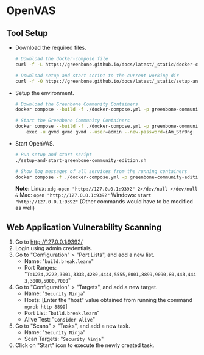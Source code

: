 # OpenVAS

## Tool Setup

* Download the required files.

    ```bash
    # Download the docker-compose file
    curl -f -L https://greenbone.github.io/docs/latest/_static/docker-compose-22.4.yml -o docker-compose.yml

    # Download setup and start script to the current working dir
    curl -f -O https://greenbone.github.io/docs/latest/_static/setup-and-start-greenbone-community-edition.sh && chmod u+x setup-and-start-greenbone-community-edition.sh
    ```

* Setup the environment.

    ```bash
    # Download the Greenbone Community Containers
    docker compose --build -f ./docker-compose.yml -p greenbone-community-edition up -d

    # Start the Greenbone Community Containers
    docker compose --build -f ./docker-compose.yml -p greenbone-community-edition \
        exec -u gvmd gvmd gvmd --user=admin --new-password=iAm_Str0ng
    ```

* Start OpenVAS.

    ```bash
    # Run setup and start script
    ./setup-and-start-greenbone-community-edition.sh

    # Show log messages of all services from the running containers
    docker compose -f ./docker-compose.yml -p greenbone-community-edition logs -f
    ```

    __Note:__
    Linux: `xdg-open "http://127.0.0.1:9392" 2>/dev/null >/dev/null &`
    Mac: `open "http://127.0.0.1:9392"`
    Windows: `start "http://127.0.0.1:9392"` (Other commands would have to be modified as well)

## Web Application Vulnerability Scanning

1. Go to http://127.0.0.1:9392/
2. Login using admin credentials.
3. Go to "Configuration" > "Port Lists", and add a new list.
    * Name: "`build.break.learn`"
    * Port Ranges: "`T:1234,2222,3001,3333,4280,4444,5555,6001,8899,9090,80,443,4443,3000,5000,7000`"
4. Go to "Configuration" > "Targets", and add a new target.
    * Name: "`Security Ninja`"
    * Hosts: [Enter the "host" value obtained from running the command `ngrok http 8899`]
    * Port List: "`build.break.learn`"
    * Alive Test: "`Consider Alive`"
5. Go to "Scans" > "Tasks", and add a new task.
    * Name: "`Security Ninja`"
    * Scan Targets: "`Security Ninja`"
6. Click on "Start" icon to execute the newly created task.
